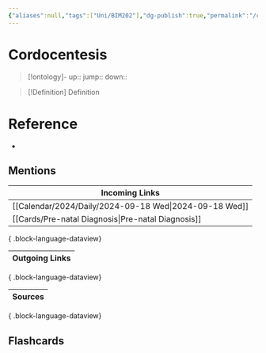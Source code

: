 ```yaml
---
{"aliases":null,"tags":["Uni/BIM202"],"dg-publish":true,"permalink":"/cards/cordocentesis/","dgPassFrontmatter":true}
---
```


# Cordocentesis

> [!ontology]-
> up:: 
> jump:: 
> down:: 

> [!Definition] Definition

# Reference

- 

## Mentions

| Incoming Links                                            |
| --------------------------------------------------------- |
| [[Calendar/2024/Daily/2024-09-18 Wed\|2024-09-18 Wed]] |
| [[Cards/Pre-natal Diagnosis\|Pre-natal Diagnosis]]     |

{ .block-language-dataview}

| Outgoing Links |
| -------------- |

{ .block-language-dataview}

| Sources |
| ------- |

{ .block-language-dataview}

## Flashcards